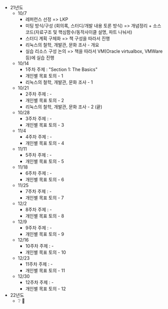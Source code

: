 * 21년도
  * 10/7
    * 레퍼런스 선정 => LKP
    * 미팅 방식/구성 (회의록, 스터디/개발 내용 토론 방식) => 개념정리 + 소스코드(자료구조 및 핵심함수/동작사이클 설명, 파트 나눠서)
    * 스터디 계획 구체화 => 책 구성을 따라서 진행
    * 리눅스의 철학, 개발관, 문화 조사 - 개요
    * 실습 리소스 구성 논의 => 책을 따라서 VM(Oracle virtualbox, VMWare 등)에 실습 진행
  * 10/14
    * 1주차 주제 : "Section 1: The Basics"
    * 개인별 목표 토의 - 1
    * 리눅스의 철학, 개발관, 문화 조사 - 1
  * 10/21
    * 2주차 주제 : -
    * 개인별 목표 토의 - 2
    * 리눅스의 철학, 개발관, 문화 조사 - 2 (끝)
  * 10/28
    * 3주차 주제 : -
    * 개인별 목표 토의 - 3
  * 11/4
    * 4주차 주제 : -
    * 개인별 목표 토의 - 4
  * 11/11
    * 5주차 주제 : -
    * 개인별 목표 토의 - 5
  * 11/18
    * 6주차 주제 : -
    * 개인별 목표 토의 - 6
  * 11/25
    * 7주차 주제 : -
    * 개인별 목표 토의 - 7
  * 12/2
    * 8주차 주제 : -
    * 개인별 목표 토의 - 8
  * 12/9
    * 9주차 주제 : -
    * 개인별 목표 토의 - 9
  * 12/16
    * 10주차 주제 : -
    * 개인별 목표 토의 - 10
  * 12/23
    * 11주차 주제 : -
    * 개인별 목표 토의 - 11
  * 12/30
    * 12주차 주제 : -
    * 개인별 목표 토의 - 12
* 22년도
  *  :grey_question: :information_desk_person:
